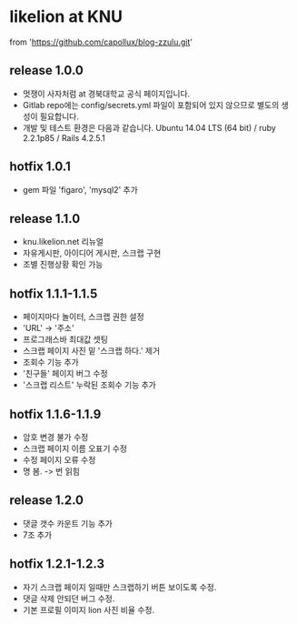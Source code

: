 # likelion at KNU

from 'https://github.com/capollux/blog-zzulu.git'

release 1.0.0
--------------
- 멋쟁이 사자처럼 at 경북대학교 공식 페이지입니다.
- Gitlab repo에는 config/secrets.yml 파일이 포함되어 있지 않으므로 별도의 생성이 필요합니다.
- 개발 및 테스트 환경은 다음과 같습니다. Ubuntu 14.04 LTS (64 bit) / ruby 2.2.1p85 / Rails 4.2.5.1

hotfix 1.0.1
--------------
- gem 파일 'figaro', 'mysql2' 추가

release 1.1.0
--------------
- knu.likelion.net 리뉴얼
- 자유게시판, 아이디어 게시판, 스크랩 구현
- 조별 진행상황 확인 가능

hotfix 1.1.1-1.1.5
--------------
- 페이지마다 놀이터, 스크랩 권한 설정
- 'URL' -> '주소'
- 프로그래스바 최대값 셋팅
- 스크랩 페이지 사진 밑 '스크랩 하다.' 제거
- 조회수 기능 추가
- '친구들' 페이지 버그 수정
- '스크랩 리스트' 누락된 조회수 기능 추가

hotfix 1.1.6-1.1.9
--------------
- 암호 변경 불가 수정
- 스크랩 페이지 이름 오표기 수정
- 수정 페이지 오류 수정
- 명 봄. -> 번 읽힘

release 1.2.0
--------------
- 댓글 갯수 카운트 기능 추가
- 7조 추가

hotfix 1.2.1-1.2.3
--------------
- 자기 스크랩 페이지 일때만 스크랩하기 버튼 보이도록 수정.
- 댓글 삭제 안되던 버그 수정.
- 기본 프로필 이미지 lion 사진 비율 수정.